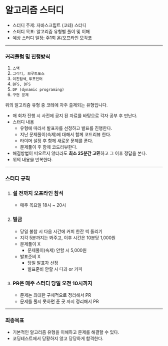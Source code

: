 # 알고리즘 스터디

- 스터디 주제: 자바스크립트 (코테) 스터디
- 스터디 목표: 알고리즘 유형별 풀이 및 이해
- 예상 스터디 일정: 주1회 온/오프라인 모각코

---

### 커리큘럼 및 진행방식

1. `스택`
2. `그리디, 브루트포스`
3. `이진탐색`, `투포인터`
4. `BFS, DFS`
5. `DP (dynamic programing)`
6. `구현 문제`

위의 알고리즘 유형 중 코테에 자주 출제되는 유형입니다.

- 매 회차 진행 시 사전에 공지 된 자료를 바탕으로 각자 공부 후 만난다.
- 스터디 내용
  - 유형에 따라서 발표자를 선정하고 발표를 진행한다.
  - 지난 문제풀이(숙제)에 대해서 함께 코드리뷰 한다.
  - 타이머 설정 후 함께 새로운 문제를 푼다.
  - 문제풀이 후 함께 코드리뷰한다.
- 해결방법이 떠오르지 않더라도 **최소 25분간 고민**하고 그 이후 정답을 본다.
- 위의 내용을 반복한다.

---

### 스터디 규칙

1. ### 설 전까지 오프라인 참석
   - 매주 목요일 18시 ~ 20시
2. ### 벌금
   - 당일 불참 시 다음 시간에 커피 한잔 씩 돌리기
   - 지각 5분까지는 봐주고, 이후 시간은 10분당 1,000원
   - 문제풀이 X
     - 문제풀이(숙제) 안할 시 5,000원
   - 발표준비 X
     - 당일 발표자 선정
     - 발표준비 안할 시 다과 or 커피
3. ### PR은 매주 스터디 당일 오전 10시까지
   - 문제는 최대한 구체적으로 정리해서 PR
   - 문제를 풀지 못하면 푼 곳 까지 정리해서 PR

---

### 최종목표

- 기본적인 알고리즘 유형을 이해하고 문제를 해결할 수 있다.
- 코딩테스트에서 당황하지 않고 당당하게 합격한다.

